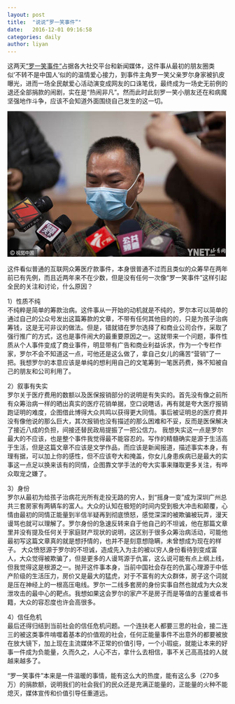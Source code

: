 ```yaml
---  
layout: post  
title:  "说说“罗一笑事件”"  
date:   2016-12-01 09:16:58  
categories: daily 
author: liyan  
--- 
```


这两天[“罗一笑事件“](https://www.baidu.com/link?url=9wqpbVcIEIejVwLSPA_xN3-v1cWciq-4whAiclgjLdqkGL8hxt5M7UQoUokwr4160026nx7zwSSVbP35pMW4nB5GGtFV5-kj1e8AJMy9ysZuzfE43vF6G7TPAqjdpQA-&wd=&eqid=f5703c2e00002c38000000045840bf4d)占据各大社交平台和新闻媒体，这件事从最初的朋友圈类似‘不转不是中国人’似的的温情爱心接力，到事件主角罗一笑父亲罗尔身家被扒皮曝光，进而一场全民献爱心活动演变成网友的口诛笔伐，最终成为一场史无前例的退还全部捐款的闹剧，实在是“热闹非凡”。然而此时此刻罗一笑小朋友还在和病魔坚强地作斗争，应该不会知道外面围绕自己发生的这一切。  

![](/image/luoyixiao.jpg)  

这件看似普通的互联网众筹医疗款事件，本身很普通不过而且类似的众筹早在两年前已有先例，而且近两年来不在少数，但是没有任何一次像“罗一笑事件”这样引起全民的关注和讨论，什么原因？

1）性质不纯  
不纯粹是简单的筹款治病。这件事从一开始的动机就是不纯的，罗尔本可以简单的通过自己的公众号发出这篇筹款的文章，不带有任何其他目的的，只是为孩子治病筹钱，这是无可非议的做法。但是，错就错在罗尔选择了和商业公司合作，采取了强行推广的方式，这也是事件闹大的最重要原因之一。这就带来一个问题，事件性质从个人事件变成了商业事件，明显带有广告和商业利益诉求，作为一个专栏作家，罗尔不会不知道这一点，可他还是这么做了，拿自己女儿的痛苦“营销”了一把。我想罗尔的本意应该是单纯的想利用自己的文笔筹到一笔医药费，殊不知被自己的朋友和公司利用了。

2）叙事有失实  
罗尔关于医疗费用的数额以及医保报销部分的说明是有失实的。首先没有像之前所有众筹治病一样的晒出真实的医疗花销单据，空口说瞎话，再有就是夸大医疗报销跑证明的难度，企图借此博得大众共鸣以获得更大同情。事后被证明总的医疗费并没有像他说的那么巨大，其次报销也没有描述的那么困难和不妥，反而是医保解决了接近八成的负担，间接还替民政局提振了一把公信力。
我想失实这一点是罗尔最大的不应该，也是整个事件我觉得最不能容忍的。写作的精髓确实是源于生活高于生活，但是这篇文章不应该是文学作品，而应该是新闻报道，描述事实本身，有理有据，可以加上你的感性，但不应该夸大和掩盖，你女儿身患疾病已是最大的实事这一点足以换来该有的同情，企图靠文学手法的夸大实事来赚取更多关注，有哗众取宠之嫌了。

3）身份  
罗尔从最初为给孩子治病花光所有走投无路的穷人，到“摇身一变”成为深圳广州总共三套房家有两辆车的富人。大众的认知在极短的时间内受到极大冲击和颠覆，心情由最初的同情正能量到半信半疑再到彻底愤怒，感觉深深的被欺骗被玩弄，漫天谩骂也就可以理解了。罗尔身份的急速反转来自于他自己的不坦诚，他在那篇文章里并没有提及任何关于家庭财产现状的说明，这区别于很多众筹治病活动，可能他最初写这篇文章真的就是想抒情的，也并不是刻意想隐瞒，未曾想成为现在的样子。
大众愤怒源于罗尔的不坦诚，造成先入为主的被以穷人身份看待到变成富人，大众觉得被欺骗了，但是更多的人谩骂源于仇富，这么说可能有点上纲上线，但我觉得这是根源之一。抛开这件事本身，当前中国社会存在的仇富心理源于中低产阶级的生活压力，房价又是最大的猛虎，对于不富有的大众群体，房子这个词就是压在神经上的一根高压电线。罗尔一二线多套房的身份实事自然也就成为大众发泄攻击的最中心的靶点。我想如果这会罗尔的家产不是房子而是等值的古董或者书籍，大众的容忍度也许会高很多。

4）信任危机  
最后还得归结到当前社会的信任危机问题。一个连扶老人都要三思的社会，接二连三的被这类事件啃噬着基本的价值观的社会，任何正能量事件不出意外的都要被放在放大镜下，加上现在主流媒体不正常的价值引导，一个小瑕疵，就能让本来的好事一件成为负能量，久而久之，人心不古，拿什么去相信，事不关己高高挂的人就越来越多了。  

“罗一笑事件”本来是一件温暖的事情，能有这么大的热度，能有这么多（270多万）的捐款额，说明我们的社会我们的民众还是充满正能量的，正能量的火种不能熄灭，媒体宣传和价值引导任重道远。
